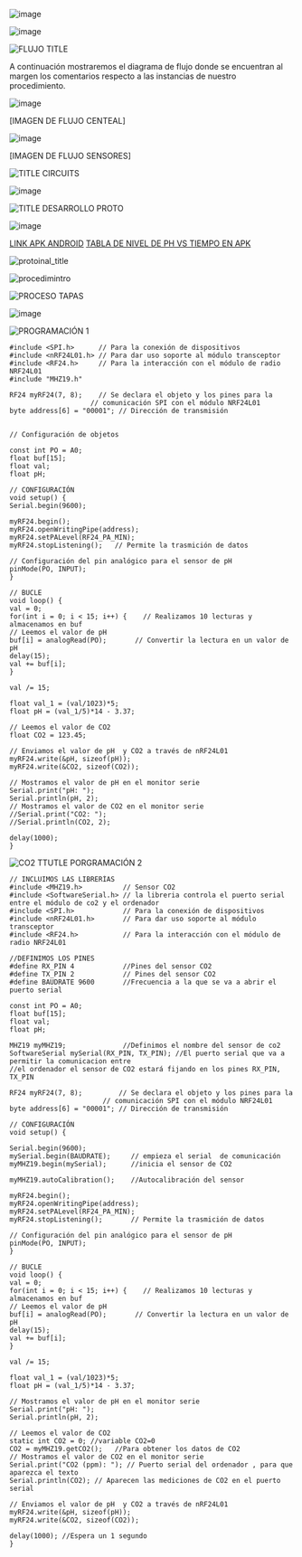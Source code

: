 ![image](https://github.com/Fx2048/Team_4_FdD/assets/131219987/84851120-fdf1-4d56-8913-b782fd5ffb4d)



![image](https://github.com/Fx2048/Team_4_FdD/assets/131219987/1c361b20-874d-4d26-b355-46d7d8639e7b)


![FLUJO TITLE](https://github.com/Fx2048/Team_4_FdD/assets/131219987/28a1f97a-6aa1-4b39-88c2-abf4804b01e7)

A continuación mostraremos el diagrama de flujo donde se encuentran al margen los comentarios respecto a las instancias de nuestro procedimiento.

![image](https://github.com/Fx2048/Team_4_FdD/assets/131219987/49598391-a8be-4c26-bd8c-4c455c975427)

[IMAGEN DE FLUJO CENTEAL]

![image](https://github.com/Fx2048/Team_4_FdD/assets/131219987/88aff30e-a657-4409-82dc-dff470d58abf)


[IMAGEN DE FLUJO SENSORES]


![TITLE CIRCUITS](https://github.com/Fx2048/Team_4_FdD/assets/131219987/0abbabdd-5bd8-49eb-81ed-425ae01978a9)


![image](https://github.com/Fx2048/Team_4_FdD/assets/131219987/8de5e80f-dabe-4519-b07e-2892b7e0fec8)



![TITLE DESARROLLO PROTO](https://github.com/Fx2048/Team_4_FdD/assets/131219987/459513f2-7fa7-4c5d-8a46-573f9f69b0ac)

![image](https://github.com/Fx2048/Team_4_FdD/assets/131219987/aaa709fb-c21b-4a52-80b2-8c0727f74af4)


[LINK APK ANDROID](https://github.com/Fx2048/Team_4_FdD/blob/main/Software/ECOPUREHARVEST.apk)
[TABLA DE NIVEL DE PH VS TIEMPO EN APK](https://thingspeak.com/channels/2428834/charts/1?bgcolor=%23ffffff&color=%23d62020&dynamic=true&results=60&type=line&update=15)


![protoinal_title](https://github.com/Fx2048/Team_4_FdD/assets/131219987/7f8a8efe-7a2e-4f45-b25e-39c1977b3dca)




![procedimintro](https://github.com/Fx2048/Team_4_FdD/assets/131219987/b426f154-8f37-49f0-ac67-07f515cd8d49)


![PROCESO TAPAS](https://github.com/Fx2048/Team_4_FdD/assets/131219987/6f703fce-f67f-4012-a93c-5d50dcb699f9)


![image](https://github.com/Fx2048/Team_4_FdD/assets/131219987/e6390524-de7d-4a2c-8443-5c9539669b6b)


![PROGRAMACIÓN 1](https://github.com/Fx2048/Team_4_FdD/assets/131219987/c4ac2470-d4c7-4191-a7da-9014664b7512)


    #include <SPI.h>      // Para la conexión de dispositivos
    #include <nRF24L01.h> // Para dar uso soporte al módulo transceptor 
    #include <RF24.h>     // Para la interacción con el módulo de radio NRF24L01
    #include "MHZ19.h"

    RF24 myRF24(7, 8);    // Se declara el objeto y los pines para la 
                        // comunicación SPI con el módulo NRF24L01
    byte address[6] = "00001"; // Dirección de transmisión


    // Configuración de objetos

    const int PO = A0; 
    float buf[15];
    float val; 
    float pH;

    // CONFIGURACIÓN
    void setup() {
    Serial.begin(9600);
  
    myRF24.begin();
    myRF24.openWritingPipe(address);
    myRF24.setPALevel(RF24_PA_MIN);
    myRF24.stopListening();   // Permite la trasmición de datos

    // Configuración del pin analógico para el sensor de pH
    pinMode(PO, INPUT);  
    }

    // BUCLE
    void loop() {
    val = 0;
    for(int i = 0; i < 15; i++) {    // Realizamos 10 lecturas y almacenamos en buf
    // Leemos el valor de pH
    buf[i] = analogRead(PO);       // Convertir la lectura en un valor de pH
    delay(15);
    val += buf[i];
    }

    val /= 15;

    float val_1 = (val/1023)*5;
    float pH = (val_1/5)*14 - 3.37;

    // Leemos el valor de CO2
    float CO2 = 123.45;
  
    // Enviamos el valor de pH  y CO2 a través de nRF24L01
    myRF24.write(&pH, sizeof(pH));
    myRF24.write(&CO2, sizeof(CO2));

    // Mostramos el valor de pH en el monitor serie
    Serial.print("pH: ");
    Serial.println(pH, 2);
    // Mostramos el valor de CO2 en el monitor serie
    //Serial.print("CO2: ");
    //Serial.println(CO2, 2);

    delay(1000);
    }

![CO2 TTUTLE PORGRAMACIÓN 2](https://github.com/Fx2048/Team_4_FdD/assets/131219987/f765d8a6-421a-48bd-a082-430920285b29)

    // INCLUIMOS LAS LIBRERÍAS
    #include <MHZ19.h>          // Sensor CO2                                     
    #include <SoftwareSerial.h> // la libreria controla el puerto serial entre el módulo de co2 y el ordenador 
    #include <SPI.h>            // Para la conexión de dispositivos
    #include <nRF24L01.h>       // Para dar uso soporte al módulo transceptor 
    #include <RF24.h>           // Para la interacción con el módulo de radio NRF24L01

    //DEFINIMOS LOS PINES
    #define RX_PIN 4            //Pines del sensor CO2                                        
    #define TX_PIN 2            // Pines del sensor CO2                                        
    #define BAUDRATE 9600       //Frecuencia a la que se va a abrir el puerto serial                                    
 
    const int PO = A0; 
    float buf[15];
    float val; 
    float pH;
  
    MHZ19 myMHZ19;              //Definimos el nombre del sensor de co2                                           
    SoftwareSerial mySerial(RX_PIN, TX_PIN); //El puerto serial que va a permitir la comunicacion entre 
    //el ordenador el sensor de CO2 estará fijando en los pines RX_PIN, TX_PIN

    RF24 myRF24(7, 8);         // Se declara el objeto y los pines para la 
                           // comunicación SPI con el módulo NRF24L01
    byte address[6] = "00001"; // Dirección de transmisión

    // CONFIGURACIÓN
    void setup() {

    Serial.begin(9600); 
    mySerial.begin(BAUDRATE);     // empieza el serial  de comunicación                             
    myMHZ19.begin(mySerial);      //inicia el sensor de CO2                           

    myMHZ19.autoCalibration();    //Autocalibración del sensor                             

    myRF24.begin();
    myRF24.openWritingPipe(address);
    myRF24.setPALevel(RF24_PA_MIN);
    myRF24.stopListening();       // Permite la trasmición de datos

    // Configuración del pin analógico para el sensor de pH
    pinMode(PO, INPUT); 
    }

    // BUCLE
    void loop() { 
    val = 0;
    for(int i = 0; i < 15; i++) {    // Realizamos 10 lecturas y almacenamos en buf
    // Leemos el valor de pH
    buf[i] = analogRead(PO);       // Convertir la lectura en un valor de pH
    delay(15);
    val += buf[i];
    }

    val /= 15;

    float val_1 = (val/1023)*5;
    float pH = (val_1/5)*14 - 3.37;

    // Mostramos el valor de pH en el monitor serie
    Serial.print("pH: ");
    Serial.println(pH, 2);
  
    // Leemos el valor de CO2
    static int CO2 = 0; //variable CO2=0
    CO2 = myMHZ19.getCO2();   //Para obtener los datos de CO2
    // Mostramos el valor de CO2 en el monitor serie
    Serial.print("CO2 (ppm): "); // Puerto serial del ordenador , para que aparezca el texto
    Serial.println(CO2); // Aparecen las mediciones de CO2 en el puerto serial

    // Enviamos el valor de pH  y CO2 a través de nRF24L01
    myRF24.write(&pH, sizeof(pH));
    myRF24.write(&CO2, sizeof(CO2));

    delay(1000); //Espera un 1 segundo
    }
